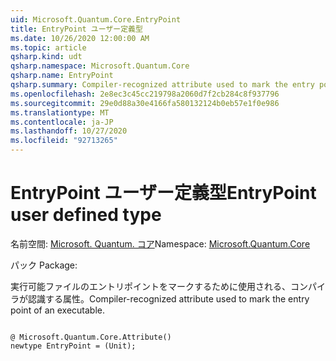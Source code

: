 ```yaml
---
uid: Microsoft.Quantum.Core.EntryPoint
title: EntryPoint ユーザー定義型
ms.date: 10/26/2020 12:00:00 AM
ms.topic: article
qsharp.kind: udt
qsharp.namespace: Microsoft.Quantum.Core
qsharp.name: EntryPoint
qsharp.summary: Compiler-recognized attribute used to mark the entry point of an executable.
ms.openlocfilehash: 2e8ec3c45cc219798a2060d7f2cb284c8f937796
ms.sourcegitcommit: 29e0d88a30e4166fa580132124b0eb57e1f0e986
ms.translationtype: MT
ms.contentlocale: ja-JP
ms.lasthandoff: 10/27/2020
ms.locfileid: "92713265"
---
```

# <a name="entrypoint-user-defined-type"></a><span data-ttu-id="4c143-102">EntryPoint ユーザー定義型</span><span class="sxs-lookup"><span data-stu-id="4c143-102">EntryPoint user defined type</span></span>

<span data-ttu-id="4c143-103">名前空間: [Microsoft. Quantum. コア](xref:Microsoft.Quantum.Core)</span><span class="sxs-lookup"><span data-stu-id="4c143-103">Namespace: [Microsoft.Quantum.Core](xref:Microsoft.Quantum.Core)</span></span>

<span data-ttu-id="4c143-104">パック [](https://nuget.org/packages/)</span><span class="sxs-lookup"><span data-stu-id="4c143-104">Package: [](https://nuget.org/packages/)</span></span>


<span data-ttu-id="4c143-105">実行可能ファイルのエントリポイントをマークするために使用される、コンパイラが認識する属性。</span><span class="sxs-lookup"><span data-stu-id="4c143-105">Compiler-recognized attribute used to mark the entry point of an executable.</span></span>

```qsharp

@ Microsoft.Quantum.Core.Attribute()
newtype EntryPoint = (Unit);
```

